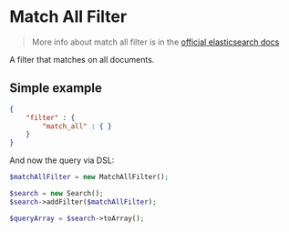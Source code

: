 # Match All Filter

> More info about match all filter is in the [official elasticsearch docs][1]

A filter that matches on all documents.

## Simple example

```JSON
{
    "filter" : {
        "match_all" : { }
    }
}
```

And now the query via DSL:

```php
$matchAllFilter = new MatchAllFilter();

$search = new Search();
$search->addFilter($matchAllFilter);

$queryArray = $search->toArray();
```

[1]: https://www.elastic.co/guide/en/elasticsearch/reference/current/query-dsl-indices-filter.html
